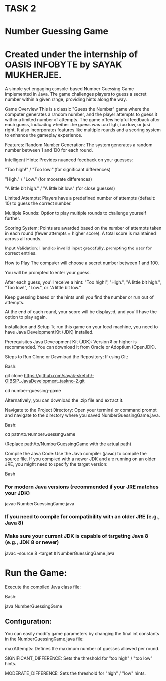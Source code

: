 # TASK 2
# Number Guessing Game 
# Created under the internship of OASIS INFOBYTE by SAYAK MUKHERJEE.
A simple yet engaging console-based Number Guessing Game implemented in Java. The game challenges players to guess a secret number within a given range, providing hints along the way.

Game Overview
This is a classic "Guess the Number" game where the computer generates a random number, and the player attempts to guess it within a limited number of attempts. The game offers helpful feedback after each guess, indicating whether the guess was too high, too low, or just right. It also incorporates features like multiple rounds and a scoring system to enhance the gameplay experience.

Features:
Random Number Generation: The system generates a random number between 1 and 100 for each round.

Intelligent Hints: Provides nuanced feedback on your guesses:

"Too high!" / "Too low!" (for significant differences)

"High." / "Low." (for moderate differences)

"A little bit high." / "A little bit low." (for close guesses)

Limited Attempts: Players have a predefined number of attempts (default: 10) to guess the correct number.

Multiple Rounds: Option to play multiple rounds to challenge yourself further.

Scoring System: Points are awarded based on the number of attempts taken in each round (fewer attempts = higher score). A total score is maintained across all rounds.

Input Validation: Handles invalid input gracefully, prompting the user for correct entries.

How to Play
The computer will choose a secret number between 1 and 100.

You will be prompted to enter your guess.

After each guess, you'll receive a hint: "Too high!", "High.", "A little bit high.", "Too low!", "Low.", or "A little bit low."

Keep guessing based on the hints until you find the number or run out of attempts.

At the end of each round, your score will be displayed, and you'll have the option to play again.

Installation and Setup
To run this game on your local machine, you need to have Java Development Kit (JDK) installed.

Prerequisites
Java Development Kit (JDK): Version 8 or higher is recommended. You can download it from Oracle or Adoptium (OpenJDK).

Steps to Run
Clone or Download the Repository:
If using Git:

Bash:

git clone https://github.com/sayak-sketch/-OIBSIP_JavaDevelopment_taskno-2.git

cd number-guessing-game

Alternatively, you can download the .zip file and extract it.

Navigate to the Project Directory:
Open your terminal or command prompt and navigate to the directory where you saved NumberGuessingGame.java.

Bash:

cd path/to/NumberGuessingGame

(Replace path/to/NumberGuessingGame with the actual path)

Compile the Java Code:
Use the Java compiler (javac) to compile the source file. If you compiled with a newer JDK and are running on an older JRE, you might need to specify the target version:

Bash

### For modern Java versions (recommended if your JRE matches your JDK)
javac NumberGuessingGame.java

### If you need to compile for compatibility with an older JRE (e.g., Java 8)
### Make sure your current JDK is capable of targeting Java 8 (e.g., JDK 8 or newer)
javac -source 8 -target 8 NumberGuessingGame.java

# Run the Game:

Execute the compiled Java class file:

Bash:

java NumberGuessingGame


## Configuration:
You can easily modify game parameters by changing the final int constants in the NumberGuessingGame.java file:

maxAttempts: Defines the maximum number of guesses allowed per round.

SIGNIFICANT_DIFFERENCE: Sets the threshold for "too high" / "too low" hints.

MODERATE_DIFFERENCE: Sets the threshold for "high" / "low" hints.



